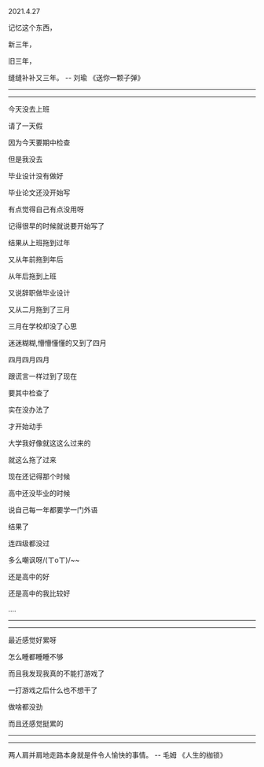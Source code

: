 2021.4.27

记忆这个东西，

新三年，

旧三年，

缝缝补补又三年。 -- 刘瑜 《送你一颗子弹》

-------

--------



今天没去上班

请了一天假

因为今天要期中检查

但是我没去

毕业设计没有做好

毕业论文还没开始写

有点觉得自己有点没用呀

记得很早的时候就说要开始写了

结果从上班拖到过年

又从年前拖到年后

从年后拖到上班

又说辞职做毕业设计

又从二月拖到了三月

三月在学校却没了心思

迷迷糊糊,懵懵懂懂的又到了四月

四月四月四月

跟谎言一样过到了现在

要其中检查了

实在没办法了

才开始动手

大学我好像就这这么过来的

就这么拖了过来

现在还记得那个时候

高中还没毕业的时候

说自己每一年都要学一门外语

结果了

连四级都没过

多么嘲讽呀/(ㄒoㄒ)/~~

还是高中的好

还是高中的我比较好

....

-----------

-----

最近感觉好累呀

怎么睡都睡睡不够

而且我发现我真的不能打游戏了

一打游戏之后什么也不想干了

做啥都没劲

而且还感觉挺累的

------

-------

两人肩并肩地走路本身就是件令人愉快的事情。 -- 毛姆 《人生的枷锁》